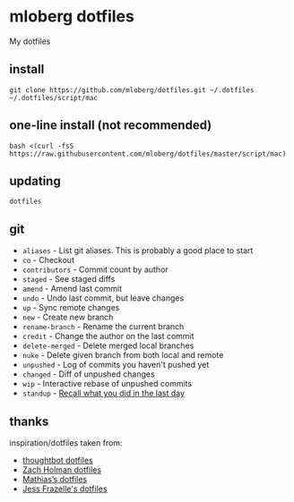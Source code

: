 # mloberg dotfiles

My dotfiles

## install

    git clone https://github.com/mloberg/dotfiles.git ~/.dotfiles
    ~/.dotfiles/script/mac

## one-line install (not recommended)

    bash <(curl -fsS https://raw.githubusercontent.com/mloberg/dotfiles/master/script/mac)

## updating

    dotfiles

## git

* `aliases` - List git aliases. This is probably a good place to start
* `co` - Checkout
* `contributors` - Commit count by author
* `staged` - See staged diffs
* `amend` - Amend last commit
* `undo` - Undo last commit, but leave changes
* `up` - Sync remote changes
* `new` - Create new branch
* `rename-branch` - Rename the current branch
* `credit` - Change the author on the last commit
* `delete-merged` - Delete merged local branches
* `nuke` - Delete given branch from both local and remote
* `unpushed` - Log of commits you haven't pushed yet
* `changed` - Diff of unpushed changes
* `wip` - Interactive rebase of unpushed commits
* `standup` - [Recall what you did in the last day](https://github.com/kamranahmedse/git-standup)

## thanks

inspiration/dotfiles taken from:

* [thoughtbot dotfiles](https://github.com/thoughtbot/dotfiles)
* [Zach Holman dotfiles](https://github.com/holman/dotfiles)
* [Mathias’s dotfiles](https://github.com/mathiasbynens/dotfiles)
* [Jess Frazelle's dotfiles](https://github.com/jessfraz/dotfiles)
